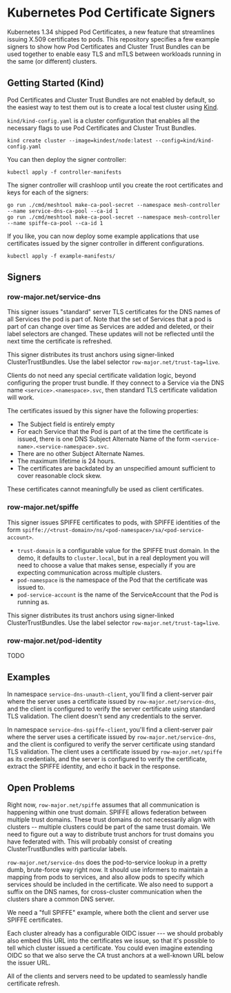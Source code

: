 # Kubernetes Pod Certificate Signers

Kubernetes 1.34 shipped Pod Certificates, a new feature that streamlines issuing
X.509 certificates to pods.  This repository specifies a few example signers to
show how Pod Certificates and Cluster Trust Bundles can be used together to
enable easy TLS and mTLS between workloads running in the same (or different)
clusters.

## Getting Started (Kind)

Pod Certificates and Cluster Trust Bundles are not enabled by default, so the
easiest way to test them out is to create a local test cluster using
[Kind](https://kind.sigs.k8s.io/).

`kind/kind-config.yaml` is a cluster configuration that enables all the necessary flags to use Pod Certificates and Cluster Trust Bundles.
```
kind create cluster --image=kindest/node:latest --config=kind/kind-config.yaml
```

You can then deploy the signer controller:
```
kubectl apply -f controller-manifests
```

The signer controller will crashloop until you create the root certificates and
keys for each of the signers:
```
go run ./cmd/meshtool make-ca-pool-secret --namespace mesh-controller --name service-dns-ca-pool --ca-id 1
go run ./cmd/meshtool make-ca-pool-secret --namespace mesh-controller --name spiffe-ca-pool --ca-id 1
```

If you like, you can now deploy some example applications that use certificates
issued by the signer controller in different configurations.
```
kubectl apply -f example-manifests/
```

## Signers

### row-major.net/service-dns

This signer issues "standard" server TLS certificates for the DNS names of all
Services the pod is part of.  Note that the set of Services that a pod is part
of can change over time as Services are added and deleted, or their label
selectors are changed.  These updates will not be reflected until the next time
the certificate is refreshed.

This signer distributes its trust anchors using signer-linked
ClusterTrustBundles.  Use the label selector
`row-major.net/trust-tag=live`.

Clients do not need any special certificate validation logic, beyond configuring
the proper trust bundle.  If they connect to a Service via the DNS name
`<service>.<namespace>.svc`, then standard TLS certificate validation will work.

The certificates issued by this signer have the following properties:
* The Subject field is entirely empty
* For each Service that the Pod is part of at the time the certificate is
  issued, there is one DNS Subject Alternate Name of the form
  `<service-name>.<service-namespace>.svc`.
* There are no other Subject Alternate Names.
* The maximum lifetime is 24 hours.
* The certificates are backdated by an unspecified amount sufficient to cover
  reasonable clock skew.

These certificates cannot meaningfully be used as client certificates.

### row-major.net/spiffe

This signer issues SPIFFE certificates to pods, with SPIFFE identities of the form `spiffe://<trust-domain>/ns/<pod-namespace>/sa/<pod-service-account>`.
* `trust-domain` is a configurable value for the SPIFFE trust domain.  In the
  demo, it defaults to `cluster.local`, but in a real deployment you will need
  to choose a value that makes sense, especially if you are expecting
  communication across multiple clusters.
* `pod-namespace` is the namespace of the Pod that the certificate was issued to.
* `pod-service-account` is the name of the ServiceAccount that the Pod is running as.

This signer distributes its trust anchors using signer-linked
ClusterTrustBundles.  Use the label selector
`row-major.net/trust-tag=live`.

### row-major.net/pod-identity

TODO

## Examples

In namespace `service-dns-unauth-client`, you'll find a client-server pair where
the server uses a certificate issued by `row-major.net/service-dns`,
and the client is configured to verify the server certificate using standard TLS
validation.  The client doesn't send any credentials to the server.

In namespace `service-dns-spiffe-client`, you'll find a client-server pair where
the server uses a certificate issued by `row-major.net/service-dns`,
and the client is configured to verify the server certificate using standard TLS
validation.  The client uses a certificate issued by
`row-major.net/spiffe` as its credentials, and the server is configured
to verify the certificate, extract the SPIFFE identity, and echo it back in the
response.

## Open Problems

Right now, `row-major.net/spiffe` assumes that all communication is
happening within one trust domain.  SPIFFE allows federation between multiple
trust domains.  These trust domains do not necessarily align with clusters --
multiple clusters could be part of the same trust domain.  We need to figure out
a way to distribute trust anchors for trust domains you have federated with.
This will probably consist of creating ClusterTrustBundles with particular
labels.

`row-major.net/service-dns` does the pod-to-service lookup in a pretty
dumb, brute-force way right now.  It should use informers to maintain a mapping
from pods to services, and also allow pods to specify which services should be
included in the certificate.  We also need to support a suffix on the DNS names,
for cross-cluster communication when the clusters share a common DNS server.

We need a "full SPIFFE" example, where both the client and server use SPIFFE
certificates.

Each cluster already has a configurable OIDC issuer --- we should probably also
embed this URL into the certificates we issue, so that it's possible to tell
which cluster issued a certificate.  You could even imagine extending OIDC so
that we also serve the CA trust anchors at a well-known URL below the issuer
URL.

All of the clients and servers need to be updated to seamlessly handle
certificate refresh.


